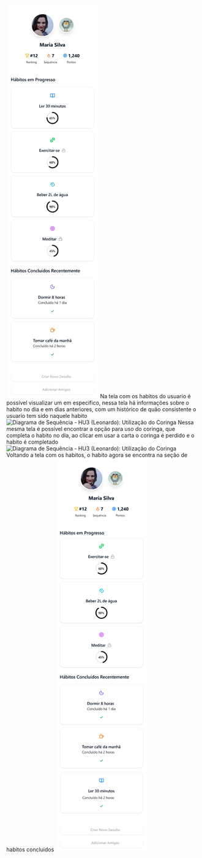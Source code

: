 ![Diagrama de Sequência - HU3 (Leonardo): Utilização do Coringa](flu1.png)
Na tela com os habitos do usuario é possível visualizar um em especifico, nessa tela há informações sobre o habito no dia e em dias anteriores, com um histórico de quão consistente o usuario tem sido naquele habito
![Diagrama de Sequência - HU3 (Leonardo): Utilização do Coringa](flu2.png)
Nessa mesma tela é possível encontrar a opção para uso do coringa, que completa o habito no dia, ao clicar em usar a carta o coringa é perdido e o habito é completado
![Diagrama de Sequência - HU3 (Leonardo): Utilização do Coringa](flu3.png)
Voltando a tela com os habitos, o habito agora se encontra na seção de habitos concluidos
![Diagrama de Sequência - HU3 (Leonardo): Utilização do Coringa](flu4.png)

